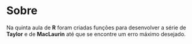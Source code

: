 # Sobre

Na quinta aula de **R** foram criadas funções para desenvolver a série de **Taylor** e de **MacLaurin** até que se encontre um erro máximo desejado.